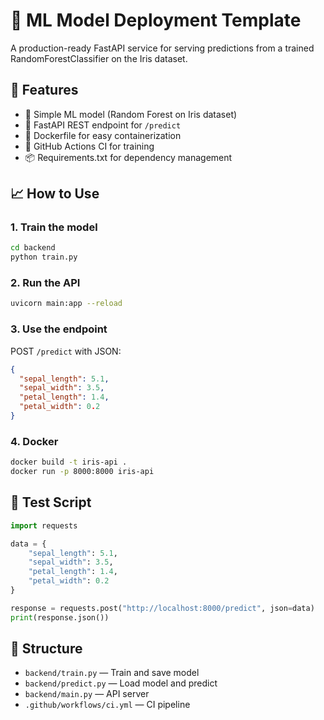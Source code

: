 # 🧠 ML Model Deployment Template

A production-ready FastAPI service for serving predictions from a trained RandomForestClassifier on the Iris dataset.

## 🔧 Features
- 🧠 Simple ML model (Random Forest on Iris dataset)
- 🚀 FastAPI REST endpoint for `/predict`
- 🐳 Dockerfile for easy containerization
- 🔄 GitHub Actions CI for training
- 📦 Requirements.txt for dependency management

## 📈 How to Use

### 1. Train the model
```bash
cd backend
python train.py
```

### 2. Run the API
```bash
uvicorn main:app --reload
```

### 3. Use the endpoint
POST `/predict` with JSON:
```json
{
  "sepal_length": 5.1,
  "sepal_width": 3.5,
  "petal_length": 1.4,
  "petal_width": 0.2
}
```

### 4. Docker
```bash
docker build -t iris-api .
docker run -p 8000:8000 iris-api
```

## 🧪 Test Script
```python
import requests

data = {
    "sepal_length": 5.1,
    "sepal_width": 3.5,
    "petal_length": 1.4,
    "petal_width": 0.2
}

response = requests.post("http://localhost:8000/predict", json=data)
print(response.json())
```

## 📂 Structure
- `backend/train.py` — Train and save model
- `backend/predict.py` — Load model and predict
- `backend/main.py` — API server
- `.github/workflows/ci.yml` — CI pipeline
